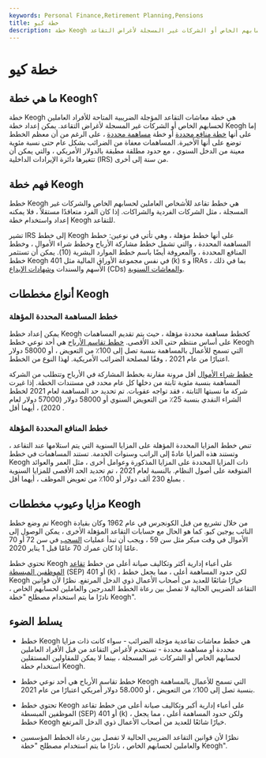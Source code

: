 ```yaml
---
keywords: Personal Finance,Retirement Planning,Pensions
title: خطة كيو
description: خطة Keogh هي خطة معاشات التقاعد المؤجلة الضريبية المتاحة للأفراد العاملين لحسابهم الخاص أو الشركات غير المسجلة لأغراض التقاعد.
---
```


# خطة كيو
## ما هي خطة Keogh؟

خطة Keogh هي خطة معاشات التقاعد المؤجلة الضريبية المتاحة للأفراد العاملين لحسابهم الخاص أو الشركات غير المسجلة لأغراض التقاعد. يمكن إعداد خطة Keogh إما على أنها [خطة منافع محددة](/definedbenefitpensionplan) أو خطة [مساهمة محددة](/definedcontributionplan) ، على الرغم من أن معظم الخطط توضع على أنها الأخيرة. المساهمات معفاة من الضرائب بشكل عام حتى نسبة مئوية معينة من الدخل السنوي ، مع حدود مطلقة مطبقة بالدولار الأمريكي ، والتي يمكن أن تتغيرها دائرة الإيرادات الداخلية (IRS) من سنة إلى أخرى.

## فهم خطة Keogh

خطط Keogh هي خطط تقاعد للأشخاص العاملين لحسابهم الخاص والشركات غير المسجلة ، مثل الشركات الفردية والشراكات. إذا كان الفرد متعاقدًا مستقلاً ، فلا يمكنه إعداد واستخدام خطة Keogh للتقاعد.

تشير IRS إلى خطط Keogh على أنها خطط مؤهلة ، وهي تأتي في نوعين: خطط المساهمة المحددة ، والتي تشمل خطط مشاركة الأرباح وخطط شراء الأموال ، وخطط المنافع المحددة ، والمعروفة أيضًا باسم خطط الموارد البشرية (10). يمكن أن تستثمر خطط Keogh في نفس مجموعة الأوراق المالية مثل 401 (k) s و IRAs ، بما في ذلك الأسهم والسندات [وشهادات الإيداع](/certificateofdeposit) (CDs) [والمعاشات السنوية](/annuity).

## أنواع مخططات Keogh

### خطط المساهمة المحددة المؤهلة

يمكن إعداد خطط Keogh كخطط مساهمة محددة مؤهلة ، حيث يتم تقديم المساهمات على أساس منتظم حتى الحد الأقصى. [خطط تقاسم الأرباح](/profitsharingplan) هي أحد نوعي خطط Keogh التي تسمح للأعمال بالمساهمة بنسبة تصل إلى 100٪ من التعويض ، أو 58000 دولار اعتبارًا من عام 2021 ، وفقًا لمصلحة الضرائب الأمريكية. لهذا النوع من الخطط.

[خطط شراء الأموال](/moneypurchasepensionplan) أقل مرونة مقارنة بخطط المشاركة في الأرباح وتتطلب من الشركة المساهمة بنسبة مئوية ثابتة من دخلها كل عام محدد في مستندات الخطة. إذا غيرت شركة ما نسبتها الثابتة ، فقد تواجه عقوبات. تم تحديد حد المساهمة لعام 2021 لخطط الشراء النقدي بنسبة 25٪ من التعويض السنوي أو 58000 دولار (57000 دولار لعام 2020) ، أيهما أقل .

### خطط المنافع المحددة المؤهلة

تنص خطط المزايا المحددة المؤهلة على المزايا السنوية التي يتم استلامها عند التقاعد ، وتستند هذه المزايا عادةً إلى الراتب وسنوات الخدمة. تستند المساهمات في خطط Keogh ذات المزايا المحددة على المزايا المذكورة وعوامل أخرى ، مثل العمر والعوائد المتوقعة على أصول النظام. بالنسبة لعام 2021 ، تم تحديد الحد الأقصى للمزايا السنوية بمبلغ 230 ألف دولار أو 100٪ من تعويض الموظف ، أيهما أقل .

## مزايا وعيوب مخططات Keogh

تم وضع خطط Keogh من خلال تشريع من قبل الكونجرس في عام 1962 وكان بقيادة النائب يوجين كيو. كما هو الحال مع حسابات التقاعد المؤهلة الأخرى ، يمكن الوصول إلى الأموال في وقت مبكر مثل سن 59 ، ويجب أن تبدأ عمليات [السحب](/withdrawal) في سن 72 أو 70 عامًا إذا كان عمرك 70 عامًا قبل 1 يناير 2020.

تحتوي خطط Keogh على أعباء إدارية أكثر وتكاليف صيانة أعلى من خطط [تقاعد الموظفين المبسطة](/sep) (SEP) أو 401 (k) ، لكن حدود المساهمة أعلى ، مما يجعل خطط Keogh خيارًا شائعًا للعديد من أصحاب الأعمال ذوي الدخل المرتفع. نظرًا لأن قوانين التقاعد الضريبي الحالية لا تفصل بين رعاة الخطط المدرجين والعاملين لحسابهم الخاص ، نادرًا ما يتم استخدام مصطلح "خطة Keogh".

## يسلط الضوء

- خطط Keogh هي خطط معاشات تقاعدية مؤجلة الضرائب - سواء كانت ذات مزايا محددة أو مساهمة محددة - تستخدم لأغراض التقاعد من قبل الأفراد العاملين لحسابهم الخاص أو الشركات غير المسجلة ، بينما لا يمكن للمقاولين المستقلين استخدام خطة Keogh.

- خطط تقاسم الأرباح هي أحد نوعي خطط Keogh التي تسمح للأعمال بالمساهمة بنسبة تصل إلى 100٪ من التعويض ، أو 58،000 دولار أمريكي اعتبارًا من عام 2021.

- تحتوي خطط Keogh على أعباء إدارية أكبر وتكاليف صيانة أعلى من خطط تقاعد الموظفين المبسطة (SEP) أو 401 (k) ، ولكن حدود المساهمة أعلى ، مما يجعل خطط Keogh خيارًا شائعًا للعديد من أصحاب الأعمال ذوي الدخل المرتفع.

- نظرًا لأن قوانين التقاعد الضريبي الحالية لا تفصل بين رعاة الخطط المؤسسين والعاملين لحسابهم الخاص ، نادرًا ما يتم استخدام مصطلح "خطة Keogh".

